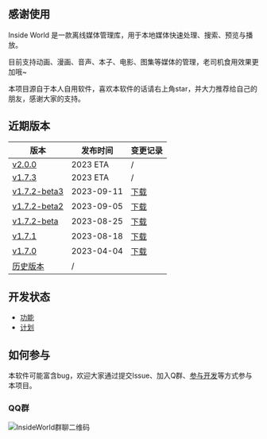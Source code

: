 ## 感谢使用

Inside World 是一款离线媒体管理库，用于本地媒体快速处理、搜索、预览与播放。

目前支持动画、漫画、音声、本子、电影、图集等媒体的管理，老司机食用效果更加哦~

本项目源自于本人自用软件，喜欢本软件的话请右上角star，并大力推荐给自己的朋友，感谢大家的支持。


## 近期版本

| 版本 | 发布时间 | 变更记录 |
| ------------- | ------------- | ------------- |
| [v2.0.0](https://github.com/anobaka/InsideWorld/milestone/51) | 2023 ETA | / |
| [v1.7.3](https://github.com/anobaka/InsideWorld/milestone/49) | 2023 ETA | / |
| [v1.7.2-beta3](./CHANGELOG.md) | 2023-09-11 | [下载](https://cdn-public.anobaka.com/app/bakabase/inside-world/1.7.2-beta3/installer/Bakabase.InsideWorld.zip) |
| [v1.7.2-beta2](./CHANGELOG.md) | 2023-09-05 | [下载](https://cdn-public.anobaka.com/app/bakabase/inside-world/1.7.2-beta2/installer/Bakabase.InsideWorld.zip) |
| [v1.7.2-beta](./CHANGELOG.md) | 2023-08-25 | [下载](https://cdn-public.anobaka.com/app/bakabase/inside-world/1.7.2-beta/installer/Bakabase.InsideWorld.zip) |
| [v1.7.1](./CHANGELOG.md) | 2023-08-18 | [下载](https://cdn-public.anobaka.com/app/bakabase/inside-world/1.7.1/installer/Bakabase.InsideWorld.zip) |
| [v1.7.0](./CHANGELOG.md) | 2023-04-04 | [下载](https://cdn-public.anobaka.com/app/bakabase/inside-world/1.7.0/installer/Bakabase.InsideWorld.zip) |
| [历史版本](https://github.com/anobaka/InsideWorld/releases) | / |

## 开发状态

+ [功能](https://github.com/Bakabase/InsideWorld/milestones)
+ [计划](https://github.com/Bakabase/InsideWorld/projects/1)

## 如何参与

本软件可能富含bug，欢迎大家通过提交Issue、加入Q群、[参与开发](/dev)等方式参与本项目。

### QQ群

![InsideWorld群聊二维码](https://user-images.githubusercontent.com/2888789/146117768-7d92af78-37ca-426e-a820-97b896b591eb.png)